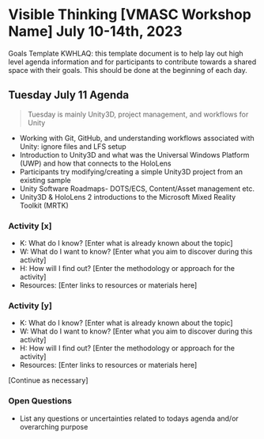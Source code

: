 # Visible Thinking [VMASC Workshop Name] July 10-14th, 2023

Goals Template KWHLAQ: this template document is to help lay out high level agenda information and for participants to contribute towards a shared space with their goals. This should be done at the beginning of each day.

## Tuesday July 11 Agenda

>Tuesday is mainly Unity3D, project management, and workflows for Unity

- Working with Git, GitHub, and understanding workflows associated with Unity: ignore files and LFS setup
- Introduction to Unity3D and what was the Universal Windows Platform (UWP) and how that connects to the HoloLens
- Participants try modifying/creating a simple Unity3D project from an existing sample
- Unity Software Roadmaps- DOTS/ECS, Content/Asset management etc.
- Unity3D & HoloLens 2 introductions to the Microsoft Mixed Reality Toolkit (MRTK)

### Activity [x]

- K: What do I know? [Enter what is already known about the topic]
- W: What do I want to know? [Enter what you aim to discover during this activity]
- H: How will I find out? [Enter the methodology or approach for the activity]
- Resources: [Enter links to resources or materials here]

### Activity [y]

- K: What do I know? [Enter what is already known about the topic]
- W: What do I want to know? [Enter what you aim to discover during this activity]
- H: How will I find out? [Enter the methodology or approach for the activity]
- Resources: [Enter links to resources or materials here]

[Continue as necessary]

### Open Questions

- List any questions or uncertainties related to todays agenda and/or overarching purpose